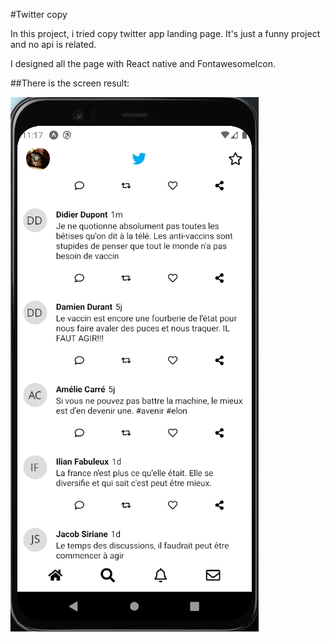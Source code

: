 #Twitter copy

In this project, i tried copy twitter app landing page. It's just a funny project and no api is related.

I designed all the page with React native and FontawesomeIcon.


##There is the screen result:

![Screen](https://github.com/DeltaCorporate/Twitter/blob/master/assets/screen.png?raw=true)


